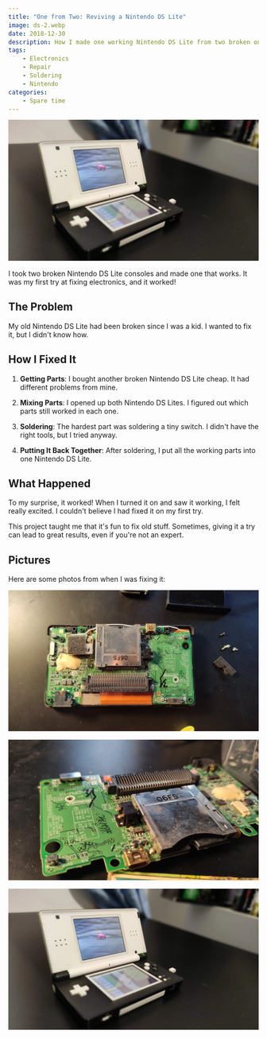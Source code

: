 ```yaml
---
title: "One from Two: Reviving a Nintendo DS Lite"
image: ds-2.webp
date: 2018-12-30
description: How I made one working Nintendo DS Lite from two broken ones.
tags:
    - Electronics
    - Repair
    - Soldering
    - Nintendo
categories:
    - Spare time
---
```


![Fixed Nintendo DS Lite](ds-5.webp)


I took two broken Nintendo DS Lite consoles and made one that works. It was my first try at fixing electronics, and it worked!


## The Problem

My old Nintendo DS Lite had been broken since I was a kid. I wanted to fix it, but I didn't know how.

## How I Fixed It

1. **Getting Parts**: I bought another broken Nintendo DS Lite cheap. It had different problems from mine.

2. **Mixing Parts**: I opened up both Nintendo DS Lites. I figured out which parts still worked in each one.

3. **Soldering**: The hardest part was soldering a tiny switch. I didn't have the right tools, but I tried anyway.

4. **Putting It Back Together**: After soldering, I put all the working parts into one Nintendo DS Lite.

## What Happened

To my surprise, it worked! When I turned it on and saw it working, I felt really excited. I couldn't believe I had fixed it on my first try.


This project taught me that it's fun to fix old stuff. Sometimes, giving it a try can lead to great results, even if you're not an expert.


## Pictures

Here are some photos from when I was fixing it:

![Taking Apart the DS](ds-2.webp "The Nintendo DS Lite taken apart")

![Inside the DS](ds-3.webp "The insides of the Nintendo DS Lite")

![The Fixed DS](ds-5.webp "The Nintendo DS Lite after I fixed it")
